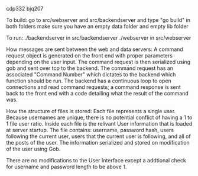 cdp332
bjq207

To build:
    go to src/webserver and src/backendserver and type "go build" in both folders
    make sure you have an empty data folder and empty lib folder

To run:
    ./backendserver in src/backendserver
    ./webserver in src/webserver

How messages are sent between the web and data servers:
    A command request object is generated on the front end with proper parameters depending on 
    the user input.  The command request is then serialized using gob and sent over tcp to the
    backend.  The command request has an associated "Command Number" which dictates to the backend
    which function should be run.  The backend has a continuous loop to open connections and read
    command requests; a command response is sent back to the front end with a code detailing what
    the result of the command was.

How the structure of files is stored:
    Each file represents a single user.  Because usernames are unique, there is no potential conflict
    of having a 1 to 1 file user ratio.  Inside each file is the relivant User information that is
    loaded at server startup.  The file contains: username, password hash, users following the
    current user, users that the current user is following, and all of the posts of the user.
    The information serialized and stored on modification of the user using Gob.

There are no modifications to the User Interface except a addtional check for username and password
length to be above 1.
